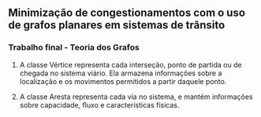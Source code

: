 ## Minimização de congestionamentos com o uso de grafos planares em sistemas de trânsito
### Trabalho final - Teoria dos Grafos

1. A classe Vértice representa cada interseção, ponto de partida ou de chegada no sistema viário. Ela armazena informações sobre a localização e os movimentos permitidos a partir daquele ponto.

2. A classe Aresta representa cada via no sistema, e mantém informações sobre capacidade, fluxo e características físicas.
